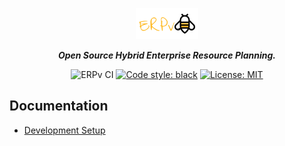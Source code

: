 <span align="center">

<p align="center">
  <img width="100" height="50" src="erpv.png">
</p>

**_Open Source Hybrid Enterprise Resource Planning._**

![ERPv CI](https://github.com/kissops/ERPv-server/workflows/ERPv%20CI/badge.svg)
[![Code style: black](https://img.shields.io/badge/code%20style-black-black.svg)](https://github.com/ambv/black)
[![License: MIT](https://img.shields.io/badge/License-MIT-blue.svg)](https://opensource.org/licenses/MIT)

</span>

## Documentation

* [Development Setup](https://github.com/kissops/ERPv-server/wiki/Development-Setup)
